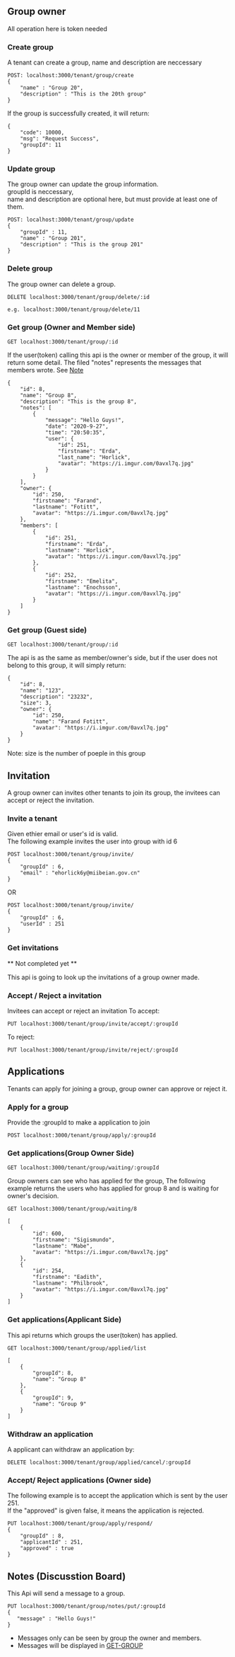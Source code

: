 ## Group owner

All operation here is token needed

### Create group

A tenant can create a group, name and description are neccessary

```
POST: localhost:3000/tenant/group/create
{
    "name" : "Group 20",
    "description" : "This is the 20th group"
}
```

If the group is successfully created, it will return:

```
{
    "code": 10000,
    "msg": "Request Success",
    "groupId": 11
}
```

### Update group

The group owner can update the group information.  
groupId is neccessary,  
name and description are optional here, but must provide at least one of them.

```
POST: localhost:3000/tenant/group/update
{
    "groupId" : 11,
    "name" : "Group 201",
    "description" : "This is the group 201"
}
```

### Delete group

The group owner can delete a group.

```
DELETE localhost:3000/tenant/group/delete/:id

e.g. localhost:3000/tenant/group/delete/11
```

### Get group (Owner and Member side)

```
GET localhost:3000/tenant/group/:id
```

If the user(token) calling this api is the owner or member of the group, it will return some detail.
The filed "notes" represents the messages that members wrote.  See [Note](https://github.com/sfdevshop/PocketRealtorApp/blob/serverBuilding/server/document/Group.md#notes-discusstion-board)
```
{
    "id": 8,
    "name": "Group 8",
    "description": "This is the group 8",
    "notes": [
        {
            "message": "Hello Guys!",
            "date": "2020-9-27",
            "time": "20:50:35",
            "user": {
                "id": 251,
                "firstname": "Erda",
                "last_name": "Horlick",
                "avatar": "https://i.imgur.com/0avxl7q.jpg"
            }
        }
    ],
    "owner": {
        "id": 250,
        "firstname": "Farand",
        "lastname": "Fotitt",
        "avatar": "https://i.imgur.com/0avxl7q.jpg"
    },
    "members": [
        {
            "id": 251,
            "firstname": "Erda",
            "lastname": "Horlick",
            "avatar": "https://i.imgur.com/0avxl7q.jpg"
        },
        {
            "id": 252,
            "firstname": "Emelita",
            "lastname": "Enochsson",
            "avatar": "https://i.imgur.com/0avxl7q.jpg"
        }
    ]
}
```

### Get group (Guest side)

```
GET localhost:3000/tenant/group/:id
```

The api is as the same as member/owner's side, but if the user does not belong to this group, it will simply return:

```
{
    "id": 8,
    "name": "123",
    "description": "23232",
    "size": 3,
    "owner": {
        "id": 250,
        "name": "Farand Fotitt",
        "avatar": "https://i.imgur.com/0avxl7q.jpg"
    }
}
```

Note: size is the number of poeple in this group

## Invitation

A group owner can invites other tenants to join its group, the invitees can accept or reject the invitation.

### Invite a tenant

Given ethier email or user's id is valid.  
The following example invites the user into group with id 6

```
POST localhost:3000/tenant/group/invite/
{
    "groupId" : 6,
    "email" : "ehorlick6y@miibeian.gov.cn"
}
```

OR

```
POST localhost:3000/tenant/group/invite/
{
    "groupId" : 6,
    "userId" : 251
}
```

### Get invitations 
** Not completed yet **

This api is going to look up the invitations of a group owner made.  

### Accept / Reject a invitation

Invitees can accept or reject an invitation
To accept:

```
PUT localhost:3000/tenant/group/invite/accept/:groupId
```

To reject:

```
PUT localhost:3000/tenant/group/invite/reject/:groupId
```

## Applications

Tenants can apply for joining a group, group owner can approve or reject it.

### Apply for a group

Provide the :groupId to make a application to join

```
POST localhost:3000/tenant/group/apply/:groupId
```

### Get applications(Group Owner Side)

```
GET localhost:3000/tenant/group/waiting/:groupId
```

Group owners can see who has applied for the group,
The following example returns the users who has applied for group 8 and is waiting for owner's decision.

```
GET localhost:3000/tenant/group/waiting/8

[
    {
        "id": 600,
        "firstname": "Sigismundo",
        "lastname": "Mabe",
        "avatar": "https://i.imgur.com/0avxl7q.jpg"
    },
    {
        "id": 254,
        "firstname": "Eadith",
        "lastname": "Philbrook",
        "avatar": "https://i.imgur.com/0avxl7q.jpg"
    }
]

```

### Get applications(Applicant Side)

This api returns which groups the user(token) has applied.

```
GET localhost:3000/tenant/group/applied/list
```

```
[
    {
        "groupId": 8,
        "name": "Group 8"
    },
    {
        "groupId": 9,
        "name": "Group 9"
    }
]
```

### Withdraw an application

A applicant can withdraw an application by:

```
DELETE localhost:3000/tenant/group/applied/cancel/:groupId
```

### Accept/ Reject applications (Owner side)

The following example is to accept the application which is sent by the user 251.  
If the "approved" is given false, it means the application is rejected.

```
PUT localhost:3000/tenant/group/apply/respond/
{
    "groupId" : 8,
    "applicantId" : 251,
    "approved" : true
}

```

## Notes (Discusstion Board)
This Api will send a message to a group.  
```
PUT localhost:3000/tenant/group/notes/put/:groupId
{
   "message" : "Hello Guys!"
}
```
* Messages only can be seen by group the owner and members.  
* Messages will be displayed in [GET-GROUP](https://github.com/sfdevshop/PocketRealtorApp/blob/serverBuilding/server/document/Group.md#get-group-owner-and-member-side)


